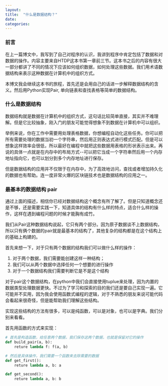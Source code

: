 ```yaml
---
layout: 
title:  "什么是数据结构？"
date:   
categories: 
---
```


### 前言

在上一篇博文中，我写到了自己对程序的认识，我讲到程序中肯定包括了数据和对数据的操作。内容主要来自HTDP这本书第一章前三节。这本书之后的内容有很大一部分都讲了不同的情况下应该如何组织数据，如何处理这些数据。我们用术语数据结构来表示这种数据在计算机中的组织方式。

本博文我会继续这本书的旅程，首先还是会用自己的话进一步解释数据结构的含义。然后用Python实现Pair, 单向链表和查找表格等简单的数据结构。

### 什么是数据结构

数据结构就是数据在计算机中的组织方式，这句话比较简单直接，其实并不难理解。但是它比较抽象，刚入门的朋友可能觉得想象不到数据在计算机中可以组织。

举例来说，你在工作中需要用处理表格数据，你想编程自动化这些任务。你可以把所有需要处理的数据当初一个字符串，然后用正则表达式进行模式匹配。但是可以想象这样效率会很低，所以最好在编程中就把这些数据用表格的形状表示出来。再说的具体一点就是在内存中的布局方式--可以把它当成一个字符串然后用一个内存地址指向它，也可以划分到多个内存地址进行保存。

但是数据结构的应用并不仅限于在内存中，为了高效地访问，查找或者增加持久化的数据也有帮助。连一度非常火爆的区块链技术也是数据结构的应用之一。

### 最基本的数据结构 pair

通过上面的描述，相信你已经对数据结构这个概念有所了解了。但是只知道概念还是不够，还是需要实践一下，知道具体的结构有什么样的特点，适合什么样的操作，这样在遇到编程问题的时候才能胸有成竹。

我们从Pair这种数据结构说起，它只有两个部分。因为原子数据谈不上数据结构，所以只有俩个数据的pair就是最基本的结构了，其他复杂的结构都是在这个结构上的基础上构建的。

首先来想一下，对于只有两个数据的结构我们可以做什么样的操作：
1. 对于两个数据，我们需要能创建这样一种结构；
2. 我们可以从两个数据中选择任何一个想要的进行操作
3. 对于一个数据结构我们需要判断它是不是这个结构

对于pair这个数据结构，在python中我们会直接使用tuplue来处理，因为内置的数据类型处理数据更快。不过为了学习和探索的目的我们还是要自己实现一遍。它可能并不实用，因为我会使用函数式编程的逻辑，对于不熟悉的朋友来说可能代码会看起来很奇怪，但是能帮助我们理解这些结构。

实现这些结构的方法有很多，可以是纯函数，可以是对象，也可以是字典。我们分别来看看。

首先用函数的方式来实现：
```python
# 首先是构造函数，给任意两个数据，我们保存这两个数据，也就是保留对它的操作
def build_pair(a, b):
    reture lambda f: f(a, b)

# 然后是具体操作，我们需要一个函数来去除需要的数据
def get_first():
    reture lambda a, b: a

def get_second():
    reture lambda a, b: b
```